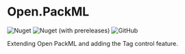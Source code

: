 # Open.PackML
![Nuget](https://img.shields.io/nuget/v/Open.PackML)
![Nuget (with prereleases)](https://img.shields.io/nuget/vpre/Open.PackML) 
![GitHub](https://img.shields.io/github/license/peacefighter1996/Open.PackML) 

Extending Open PackML and adding the Tag control feature.